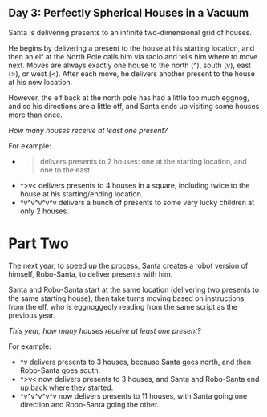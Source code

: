 Day 3: Perfectly Spherical Houses in a Vacuum
---

Santa is delivering presents to an infinite two-dimensional grid of houses.

He begins by delivering a present to the house at his starting location, and then an elf at the North Pole calls him via radio and tells him where to move next. Moves are always exactly one house to the north (^), south (v), east (>), or west (<). After each move, he delivers another present to the house at his new location.

However, the elf back at the north pole has had a little too much eggnog, and so his directions are a little off, and Santa ends up visiting some houses more than once. 

*How many houses receive at least one present?*

For example:

- > delivers presents to 2 houses: one at the starting location, and one to the east.
- ^>v< delivers presents to 4 houses in a square, including twice to the house at his starting/ending location.
- ^v^v^v^v^v delivers a bunch of presents to some very lucky children at only 2 houses.

Part Two
===

The next year, to speed up the process, Santa creates a robot version of himself, Robo-Santa, to deliver presents with him.

Santa and Robo-Santa start at the same location (delivering two presents to the same starting house), then take turns moving based on instructions from the elf, who is eggnoggedly reading from the same script as the previous year.

*This year, how many houses receive at least one present?*

For example:

- ^v delivers presents to 3 houses, because Santa goes north, and then Robo-Santa goes south.
- ^>v< now delivers presents to 3 houses, and Santa and Robo-Santa end up back where they started.
- ^v^v^v^v^v now delivers presents to 11 houses, with Santa going one direction and Robo-Santa going the other.
